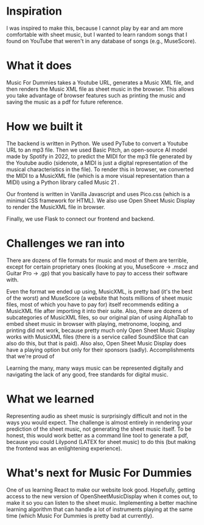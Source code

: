 
# Inspiration

I was inspired to make this, because I cannot play by ear and am more comfortable with sheet music, but I wanted to learn random songs that I found on YouTube that weren't in any database of songs (e.g., MuseScore).
# What it does

Music For Dummies takes a Youtube URL, generates a Music XML file, and then renders the Music XML file as sheet music in the browser. This allows you take advantage of browser features such as printing the music and saving the music as a pdf for future reference.
# How we built it

The backend is written in Python. We used PyTube to convert a Youtube URL to an mp3 file. Then we used Basic Pitch, an open-source AI model made by Spotify in 2022, to predict the MIDI for the mp3 file generated by the Youtube audio (sidenote, a MIDI is just a digital representation of the musical characteristics in the file). To render this in browser, we converted the MIDI to a MusicXML file (which is a more visual representation than a MIDI) using a Python library called Music 21 .

Our frontend is written in Vanilla Javascript and uses Pico.css (which is a minimal CSS framework for HTML). We also use Open Sheet Music Display to render the MusicXML file in browser.

Finally, we use Flask to connect our frontend and backend.
# Challenges we ran into

There are dozens of file formats for music and most of them are terrible, except for certain proprietary ones (looking at you, MuseScore -> .mscz and Guitar Pro -> .gp) that you basically have to pay to access their software with.

Even the format we ended up using, MusicXML, is pretty bad (it's the best of the worst) and MuseScore (a website that hosts millions of sheet music files, most of which you have to pay for) itself recommends editing a MusicXML file after importing it into their suite. Also, there are dozens of subcategories of MusicXML files, so our original plan of using AlphaTab to embed sheet music in browser with playing, metronome, looping, and printing did not work, because pretty much only Open Sheet Music Display works with MusicXML files (there is a service called SoundSlice that can also do this, but that is paid). Also also, Open Sheet Music Display does have a playing option but only for their sponsors (sadly).
Accomplishments that we're proud of

Learning the many, many ways music can be represented digitally and navigating the lack of any good, free standards for digital music.
# What we learned

Representing audio as sheet music is surprisingly difficult and not in the ways you would expect. The challenge is almost entirely in rendering your prediction of the sheet music, not generating the sheet music itself. To be honest, this would work better as a command line tool to generate a pdf, because you could Lilypond (LATEX for sheet music) to do this (but making the frontend was an enlightening experience).
# What's next for Music For Dummies

One of us learning React to make our website look good. Hopefully, getting access to the new version of OpenSheetMusicDisplay when it comes out, to make it so you can listen to the sheet music. Implementing a better machine learning algorithm that can handle a lot of instruments playing at the same time (which Music For Dummies is pretty bad at currently).
